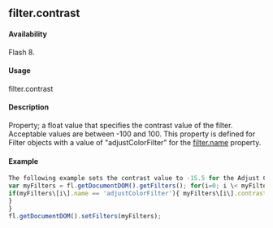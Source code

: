 ## filter.contrast

#### Availability

Flash 8.

#### Usage

filter.contrast

#### Description

Property; a float value that specifies the contrast value of the filter. Acceptable values are between -100 and 100. This property is defined for Filter objects with a value of "adjustColorFilter" for the [filter.name](#!AdobeDocs/developers-animatesdk-docs/test/Filter_object/filter13.md) property.

#### Example

```javascript
The following example sets the contrast value to -15.5 for the Adjust Color filters on the selected object(s):
var myFilters = fl.getDocumentDOM().getFilters(); for(i=0; i \< myFilters.length; i++){
if(myFilters\[i\].name == 'adjustColorFilter'){ myFilters\[i\].contrast = -15.5;
}
}
fl.getDocumentDOM().setFilters(myFilters);

```